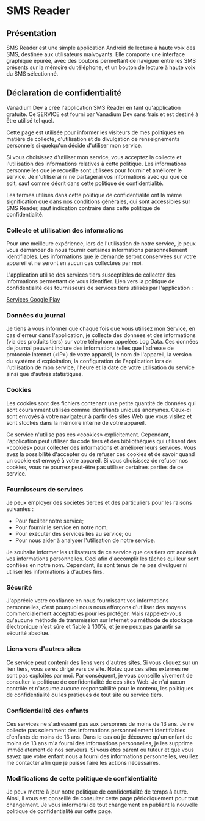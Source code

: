 # SMS Reader

## Présentation

SMS Reader est une simple application Android de lecture à haute voix des SMS, destinée aux utilisateurs malvoyants. Elle comporte une interface graphique épurée, avec des boutons permettant de naviguer entre les SMS présents sur la mémoire du téléphone, et un bouton de lecture à haute voix du SMS sélectionné.

## Déclaration de confidentialité

Vanadium Dev a créé l'application SMS Reader en tant qu'application gratuite. Ce SERVICE est fourni par Vanadium Dev sans frais et est destiné à être utilisé tel quel.

Cette page est utilisée pour informer les visiteurs de mes politiques en matière de collecte, d'utilisation et de divulgation de renseignements personnels si quelqu'un décide d'utiliser mon service.

Si vous choisissez d'utiliser mon service, vous acceptez la collecte et l'utilisation des informations relatives à cette politique. Les informations personnelles que je recueille sont utilisées pour fournir et améliorer le service. Je n'utiliserai ni ne partagerai vos informations avec qui que ce soit, sauf comme décrit dans cette politique de confidentialité.

Les termes utilisés dans cette politique de confidentialité ont la même signification que dans nos conditions générales, qui sont accessibles sur SMS Reader, sauf indication contraire dans cette politique de confidentialité.

### Collecte et utilisation des informations

Pour une meilleure expérience, lors de l'utilisation de notre service, je peux vous demander de nous fournir certaines informations personnellement identifiables. Les informations que je demande seront conservées sur votre appareil et ne seront en aucun cas collectées par moi.

L'application utilise des services tiers susceptibles de collecter des informations permettant de vous identifier.
Lien vers la politique de confidentialité des fournisseurs de services tiers utilisés par l'application : 

  [Services Google Play](https://www.google.com/policies/privacy/)

### Données du journal

Je tiens à vous informer que chaque fois que vous utilisez mon Service, en cas d'erreur dans l'application, je collecte des données et des informations (via des produits tiers) sur votre téléphone appelées Log Data. Ces données de journal peuvent inclure des informations telles que l'adresse de protocole Internet («IP») de votre appareil, le nom de l'appareil, la version du système d'exploitation, la configuration de l'application lors de l'utilisation de mon service, l'heure et la date de votre utilisation du service ainsi que d'autres statistiques.

### Cookies

Les cookies sont des fichiers contenant une petite quantité de données qui sont couramment utilisés comme identifiants uniques anonymes. Ceux-ci sont envoyés à votre navigateur à partir des sites Web que vous visitez et sont stockés dans la mémoire interne de votre appareil.

Ce service n'utilise pas ces «cookies» explicitement. Cependant, l'application peut utiliser du code tiers et des bibliothèques qui utilisent des «cookies» pour collecter des informations et améliorer leurs services. Vous avez la possibilité d'accepter ou de refuser ces cookies et de savoir quand un cookie est envoyé à votre appareil. Si vous choisissez de refuser nos cookies, vous ne pourrez peut-être pas utiliser certaines parties de ce service.

### Fournisseurs de services

Je peux employer des sociétés tierces et des particuliers pour les raisons suivantes :

<ul>
    <li>Pour faciliter notre service;</li>
    <li>Pour fournir le service en notre nom;</li>
    <li>Pour exécuter des services liés au service; ou</li>
    <li>Pour nous aider à analyser l'utilisation de notre service.</li>
</ul>

Je souhaite informer les utilisateurs de ce service que ces tiers ont accès à vos informations personnelles. Ceci afin d'accomplir les tâches qui leur sont confiées en notre nom. Cependant, ils sont tenus de ne pas divulguer ni utiliser les informations à d'autres fins.

### Sécurité

J'apprécie votre confiance en nous fournissant vos informations personnelles, c'est pourquoi nous nous efforçons d'utiliser des moyens commercialement acceptables pour les protéger. Mais rappelez-vous qu'aucune méthode de transmission sur Internet ou méthode de stockage électronique n'est sûre et fiable à 100%, et je ne peux pas garantir sa sécurité absolue.

### Liens vers d'autres sites

Ce service peut contenir des liens vers d'autres sites. Si vous cliquez sur un lien tiers, vous serez dirigé vers ce site. Notez que ces sites externes ne sont pas exploités par moi. Par conséquent, je vous conseille vivement de consulter la politique de confidentialité de ces sites Web. Je n'ai aucun contrôle et n'assume aucune responsabilité pour le contenu, les politiques de confidentialité ou les pratiques de tout site ou service tiers.

### Confidentialité des enfants

Ces services ne s'adressent pas aux personnes de moins de 13 ans. Je ne collecte pas sciemment des informations personnellement identifiables d'enfants de moins de 13 ans. Dans le cas où je découvre qu'un enfant de moins de 13 ans m'a fourni des informations personnelles, je les supprime immédiatement de nos serveurs. Si vous êtes parent ou tuteur et que vous savez que votre enfant nous a fourni des informations personnelles, veuillez me contacter afin que je puisse faire les actions nécessaires.

### Modifications de cette politique de confidentialité

Je peux mettre à jour notre politique de confidentialité de temps à autre. Ainsi, il vous est conseillé de consulter cette page périodiquement pour tout changement. Je vous informerai de tout changement en publiant la nouvelle politique de confidentialité sur cette page.
